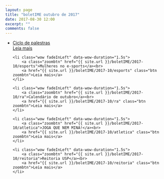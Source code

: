 ```yaml
---
layout: page
title: "boletIME outubro de 2017"
date: 2017-08-30 12:00
excerpt: ""
comments: false
---
```

<div class="post-list">
<ul>
    <li class="wow fadeInLeft" data-wow-duration="1.5s">
        <a class="zoombtn" href="{{ site.url }}/boletIME/2017-10/ciclo-de-palestras">Ciclo de palestras</a><br>
        <a href="{{ site.url }}/boletIME/2017-10/ciclo-de-palestras" class="btn zoombtn">Leia mais</a>
    </li>

    <li class="wow fadeInLeft" data-wow-duration="1.5s">
        <a class="zoombtn" href="{{ site.url }}/boletIME/2017-10/esports">Mulheres no e-sports</a><br>
        <a href="{{ site.url }}/boletIME/2017-10/esports" class="btn zoombtn">Leia mais</a>
    </li>

    <li class="wow fadeInLeft" data-wow-duration="1.5s">
        <a class="zoombtn" href="{{ site.url }}/boletIME/2017-10/ra">Calendário de outubro</a><br>
        <a href="{{ site.url }}/boletIME/2017-10/ra" class="btn zoombtn">Leia mais</a>
    </li>

    <li class="wow fadeInLeft" data-wow-duration="1.5s">
        <a class="zoombtn" href="{{ site.url }}/boletIME/2017-10/atletica">JOGA QUE NEM MINA!</a><br>
        <a href="{{ site.url }}/boletIME/2017-10/atletica" class="btn zoombtn">Leia mais</a>
    </li>

    <li class="wow fadeInLeft" data-wow-duration="1.5s">
        <a class="zoombtn" href="{{ site.url }}/boletIME/2017-10/reitoria">Reitoria USP</a><br>
        <a href="{{ site.url }}/boletIME/2017-10/reitoria" class="btn zoombtn">Leia mais</a>
    </li>
</ul>
</div>
<ul>
</ul>
